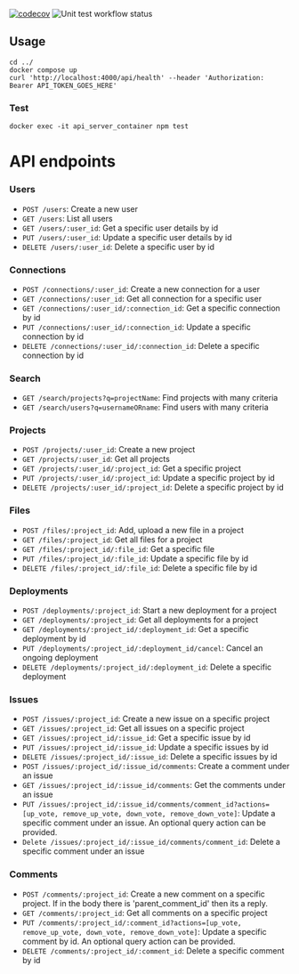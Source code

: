 [![codecov](https://codecov.io/gh/UsableSystemsLab/cdhub/graph/badge.svg?token=vIRfeXqXjk)](https://codecov.io/gh/UsableSystemsLab/cdhub)
![Unit test workflow status](https://github.com/UsableSystemsLab/cdhub/actions/workflows/unitTest.yml/badge.svg)

## Usage

```
cd ../
docker compose up
curl 'http://localhost:4000/api/health' --header 'Authorization: Bearer API_TOKEN_GOES_HERE'
```

### Test

```shell
docker exec -it api_server_container npm test
```

# API endpoints

### Users

- `POST /users`: Create a new user
- `GET /users`: List all users
- `GET /users/:user_id`: Get a specific user details by id 
- `PUT /users/:user_id`: Update a specific user details by id
- `DELETE /users/:user_id`: Delete a specific user by id

### Connections

- `POST /connections/:user_id`: Create a new connection for a user
- `GET /connections/:user_id`: Get all connection for a specific user
- `GET /connections/:user_id/:connection_id`: Get a specific connection by id
- `PUT /connections/:user_id/:connection_id`: Update a specific connection by id
- `DELETE /connections/:user_id/:connection_id`: Delete a specific connection by id

### Search

- `GET /search/projects?q=projectName`: Find projects with many criteria
- `GET /search/users?q=usernameORname`: Find users with many criteria

### Projects

- `POST /projects/:user_id`: Create a new project
- `GET /projects/:user_id`: Get all projects
- `GET /projects/:user_id/:project_id`: Get a specific project
- `PUT /projects/:user_id/:project_id`: Update a specific project by id
- `DELETE /projects/:user_id/:project_id`: Delete a specific project by id

### Files

- `POST /files/:project_id`: Add, upload a new file in a project
- `GET /files/:project_id`: Get all files for a project
- `GET /files/:project_id/:file_id`: Get a specific file
- `PUT /files/:project_id/:file_id`: Update a specific file by id
- `DELETE /files/:project_id/:file_id`: Delete a specific file by id

### Deployments

- `POST /deployments/:project_id`: Start a new deployment for a project
- `GET /deployments/:project_id`: Get all deployments for a project
- `GET /deployments/:project_id/:deployment_id`:  Get a specific deployment by id
- `PUT /deployments/:project_id/:deployment_id/cancel`: Cancel an ongoing deployment
- `DELETE /deployments/:project_id/:deployment_id`: Delete a specific deployment

### Issues

- `POST /issues/:project_id`: Create a new issue on a specific project
- `GET /issues/:project_id`: Get all issues on a specific project
- `GET /issues/:project_id/:issue_id`: Get a specific issue by id
- `PUT /issues/:project_id/:issue_id`: Update a specific issues by id
- `DELETE /issues/:project_id/:issue_id`: Delete a specific issues by id
- `POST /issues/:project_id/:issue_id/comments`: Create a comment under an issue
- `GET /issues/:project_id/:issue_id/comments`: Get the comments under an issue
- `PUT /issues/:project_id/:issue_id/comments/comment_id?actions=[up_vote, remove_up_vote, down_vote, remove_down_vote]`: Update a specific comment under an issue. An optional query action can be provided.
- `Delete /issues/:project_id/:issue_id/comments/comment_id`: Delete a specific comment under an issue

### Comments

- `POST /comments/:project_id`: Create a new comment on a specific project. If in the body there is 'parent_comment_id' then its a reply.
- `GET /comments/:project_id`: Get all comments on a specific project
- `PUT /comments/:project_id/:comment_id?actions=[up_vote, remove_up_vote, down_vote, remove_down_vote]`: Update a specific comment by id. An optional query action can be provided.
- `DELETE /comments/:project_id/:comment_id`: Delete a specific comment by id
